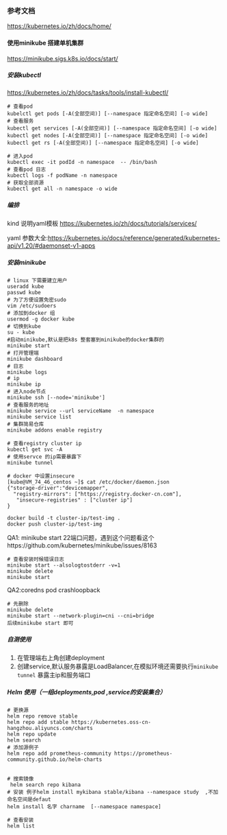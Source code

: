 ### 参考文档

https://kubernetes.io/zh/docs/home/

#### 使用minikube 搭建单机集群

https://minikube.sigs.k8s.io/docs/start/

##### 安装kubectl

https://kubernetes.io/zh/docs/tasks/tools/install-kubectl/

```
# 查看pod
kubelctl get pods [-A(全部空间)] [--namespace 指定命名空间] [-o wide]
# 查看服务
kubectl get services [-A(全部空间)] [--namespace 指定命名空间] [-o wide]
kubectl get nodes [-A(全部空间)] [--namespace 指定命名空间] [-o wide]
kubectl get rs [-A(全部空间)] [--namespace 指定命名空间] [-o wide]

# 进入pod
kubectl exec -it podId -n namespace  -- /bin/bash
# 查看pod 日志
kubectl logs -f podName -n namespace
# 获取全部资源
kubectl get all -n namespace -o wide
```

##### 编排

kind 说明yaml模板 https://kubernetes.io/zh/docs/tutorials/services/

yaml 参数大全:https://kubernetes.io/docs/reference/generated/kubernetes-api/v1.20/#daemonset-v1-apps

##### 安装minikube

```
# linux 下需要建立用户
useradd kube
passwd kube
# 为了方便设置免密sudo
vim /etc/sudoers 
# 添加到docker 组
usermod -g docker kube
# 切换到kube
su - kube
#启动minikube,默认是把k8s 整套塞到minikube的docker集群的
minikube start
# 打开管理端
minikube dashboard
# 日志
minikube logs
# ip
minikube ip
# 进入node节点
minikube ssh [--node='minikube']
# 查看服务的地址
minikube service --url serviceName  -n namespace
minikube service list
# 集群简易仓库
minikube addons enable registry

# 查看registry cluster ip 
kubectl get svc -A
# 使用servce 的ip需要暴露下
minikube tunnel 

# docker 中设置insecure
[kube@VM_74_46_centos ~]$ cat /etc/docker/daemon.json 
{"storage-driver":"devicemapper", 
  "registry-mirrors": ["https://registry.docker-cn.com"],
   "insecure-registries" : ["cluster ip"]
}

docker build -t cluster-ip/test-img .
docker push cluster-ip/test-img

```

QA1: minikube start 22端口问题，遇到这个问题看这个https://github.com/kubernetes/minikube/issues/8163

```
# 查看安装时候错误日志
minikube start --alsologtostderr -v=1
minikube delete
minikube start
```

QA2:coredns pod crashloopback

```
# 先删除
minikube delete
minikube start --network-plugin=cni --cni=bridge
后续minikube start 即可
```



##### 自测使用

1. 在管理端右上角创建deployment
2. 创建service,默认服务暴露是LoadBalancer,在模拟环境还需要执行`minikube tunnel` 暴露主ip和服务端口

##### Helm 使用（一组deployments,pod ,service的安装集合）

```
# 更换源
helm repo remove stable
helm repo add stable https://kubernetes.oss-cn-hangzhou.aliyuncs.com/charts
helm repo update
helm search
# 添加源例子
helm repo add prometheus-community https://prometheus-community.github.io/helm-charts


# 搜索镜像
 helm search repo kibana
# 安装 例子helm install mykibana stable/kibana --namespace study  ,不加命名空间是defaut
helm install 名字 charname  [--namespace namespace]

# 查看安装
helm list
```


